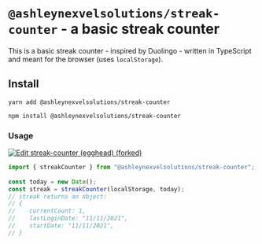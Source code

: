 # `@ashleynexvelsolutions/streak-counter` - a basic streak counter
 
This is a basic streak counter - inspired by Duolingo - written in TypeScript and meant for the browser (uses `localStorage`).

## Install
 
```shell
yarn add @ashleynexvelsolutions/streak-counter
```
 
```shell
npm install @ashleynexvelsolutions/streak-counter
```
 
### Usage
 [![Edit streak-counter (egghead) (forked)](https://codesandbox.io/static/img/play-codesandbox.svg)](https://codesandbox.io/s/streak-counter-egghead-forked-9i1b46?fontsize=14&hidenavigation=1&theme=dark)
```typescript
import { streakCounter } from "@ashleynexvelsolutions/streak-counter";
 
const today = new Date();
const streak = streakCounter(localStorage, today);
// streak returns an object:
// {
//    currentCount: 1,
//    lastLoginDate: "11/11/2021",
//    startDate: "11/11/2021",
// }
```
